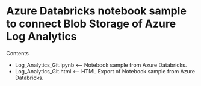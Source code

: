 # Azure Databricks notebook sample to connect Blob Storage of Azure Log Analytics

Contents
* Log_Analytics_Git.ipynb <-- Notebook sample from Azure Databricks.
* Log_Analytics_Git.html <-- HTML Export of Notebook sample from Azure Databricks.
